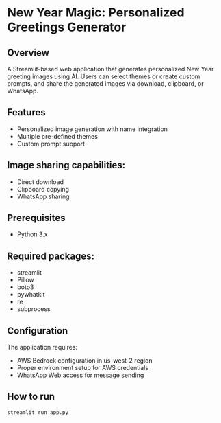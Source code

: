 # New Year Magic: Personalized Greetings Generator

## Overview
A Streamlit-based web application that generates personalized New Year greeting images using AI. Users can select themes or create custom prompts, and share the generated images via download, clipboard, or WhatsApp.

## Features
 - Personalized image generation with name integration
 - Multiple pre-defined themes
 - Custom prompt support
 
## Image sharing capabilities:
 - Direct download
 - Clipboard copying
 - WhatsApp sharing

## Prerequisites
 - Python 3.x

## Required packages:
 - streamlit
 - Pillow
 - boto3
 - pywhatkit
 - re 
 - subprocess

## Configuration
The application requires:
 - AWS Bedrock configuration in us-west-2 region
 - Proper environment setup for AWS credentials
 - WhatsApp Web access for message sending

## How to run
```sh
streamlit run app.py
```
